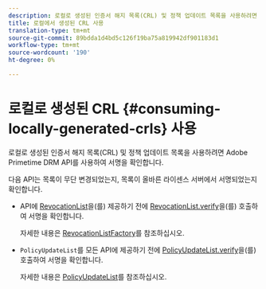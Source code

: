 ```yaml
---
description: 로컬로 생성된 인증서 해지 목록(CRL) 및 정책 업데이트 목록을 사용하려면 Adobe Primetime DRM API를 사용하여 서명을 확인합니다.
title: 로컬에서 생성된 CRL 사용
translation-type: tm+mt
source-git-commit: 89bdda1d4bd5c126f19ba75a819942df901183d1
workflow-type: tm+mt
source-wordcount: '190'
ht-degree: 0%

---
```



# 로컬로 생성된 CRL {#consuming-locally-generated-crls} 사용

로컬로 생성된 인증서 해지 목록(CRL) 및 정책 업데이트 목록을 사용하려면 Adobe Primetime DRM API를 사용하여 서명을 확인합니다.

다음 API는 목록이 무단 변경되었는지, 목록이 올바른 라이센스 서버에서 서명되었는지 확인합니다.

* API에 [RevocationList](https://help.adobe.com/en_US/primetime/api/drm-apis/server/javadocs-flashaccess-pro/com/adobe/flashaccess/sdk/revocation/RevocationList.html)을(를) 제공하기 전에 [RevocationList.verify](https://help.adobe.com/en_US/primetime/api/drm-apis/server/javadocs-flashaccess-pro/com/adobe/flashaccess/sdk/revocation/RevocationList.html#verifySignature(java.security.cert.X509Certificate))을(를) 호출하여 서명을 확인합니다.

   자세한 내용은 [RevocationListFactory](https://help.adobe.com/en_US/primetime/api/drm-apis/server/javadocs-flashaccess-pro/com/adobe/flashaccess/sdk/revocation/RevocationListFactory.html)를 참조하십시오.

* `PolicyUpdateList`를 모든 API에 제공하기 전에 [PolicyUpdateList.verify](https://help.adobe.com/en_US/primetime/api/drm-apis/server/javadocs-flashaccess-pro/com/adobe/flashaccess/sdk/policyupdate/PolicyUpdateList.html#verifySignature(java.security.cert.X509Certificate))을(를) 호출하여 서명을 확인합니다.

   자세한 내용은 [PolicyUpdateList](https://help.adobe.com/en_US/primetime/api/drm-apis/server/javadocs-flashaccess-pro/com/adobe/flashaccess/sdk/policyupdate/PolicyUpdateList.html)를 참조하십시오.

